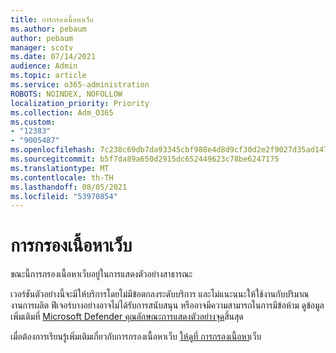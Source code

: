 ```yaml
---
title: การกรองเนื้อหาเว็บ
ms.author: pebaum
author: pebaum
manager: scotv
ms.date: 07/14/2021
audience: Admin
ms.topic: article
ms.service: o365-administration
ROBOTS: NOINDEX, NOFOLLOW
localization_priority: Priority
ms.collection: Adm_O365
ms.custom:
- "12383"
- "9005487"
ms.openlocfilehash: 7c238c69db7da93345cbf988e4d8d9cf30d2e2f9027d35ad147fef6968130108
ms.sourcegitcommit: b5f7da89a650d2915dc652449623c78be6247175
ms.translationtype: MT
ms.contentlocale: th-TH
ms.lasthandoff: 08/05/2021
ms.locfileid: "53970854"
---
```

# <a name="web-content-filtering"></a>การกรองเนื้อหาเว็บ

ขณะนี้การกรองเนื้อหาเว็บอยู่ในการแสดงตัวอย่างสาธารณะ

เวอร์ชันตัวอย่างนี้จะมีให้บริการโดยไม่มีข้อตกลงระดับบริการ และไม่แนะนนะให้ใช้งานกับปริมาณงานการผลิต ฟีเจอร์บางอย่างอาจไม่ได้รับการสนับสนุน หรืออาจมีความสามารถในการมีข้อห้าม ดูข้อมูลเพิ่มเติมที่ [Microsoft Defender คุณลักษณะการแสดงตัวอย่างจุด](/microsoft-365/security/defender-endpoint/preview)สิ้นสุด

เมื่อต้องการเรียนรู้เพิ่มเติมเกี่ยวกับการกรองเนื้อหาเว็บ [ให้ดูที่ การกรองเนื้อหา](/microsoft-365/security/defender-endpoint/web-content-filtering)เว็บ